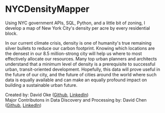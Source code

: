 # NYCDensityMapper

Using NYC government APIs, SQL, Python, and a little bit of zoning, I develop a map of New York City's density per acre by every residential block. 

In our current climate crisis, density is one of humanity's true remaining silver bullets to reduce our carbon footprint. Knowing which locations are the densest in our 8.5 million-strong city will help us where to most effectively allocate our resources. Many top urban planners and architects understand that a minimum level of density is a prerequisite to successful urban, transit-oriented development. Hopefully, this data will prove useful in the future of our city, and the future of cities around the world where such data is equally available and can make an equally profound impact on building a sustainable urban future.

Created by: David Oke (<a href="https://github.com/doke05c/">Github</a>, <a href="https://www.linkedin.com/in/david-oke-73a093107/">LinkedIn</a>) <br>
Major Contributons in Data Discovery and Processing by: David Chen (<a href="https://github.com/TheEgghead27">Github</a>, <a href="https://www.linkedin.com/in/david-lin-chen/">LinkedIn</a>)
